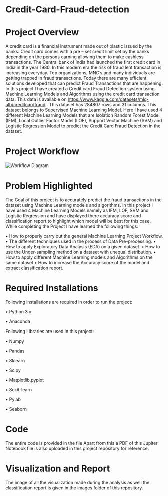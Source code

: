 # Credit-Card-Fraud-detection

# Project Overview

A credit card is a financial instrument made out of plastic issued by the banks. Credit card comes with a pre – set credit limit set by the banks depending on the persons earning allowing them to make cashless transactions. The Central bank of India had launched the first credit card in India in the year 1980.
In this modern era the risk of fraud lent transaction is increasing everyday. Top organizations, MNC’s and many individuals are getting trapped in fraud transactions. Today there are many efficient solutions developed that can predict Fraud Transactions that are happening.
In this project I have created a Credit card Fraud Detection system using Machine Learning Models and Algorithms using the credit card transaction data. This data is available on https://www.kaggle.com/datasets/mlg-ulb/creditcardfraud . This dataset has 284807 rows and 31 columns. This dataset belongs to Supervised Machine Learning Model. Here I have used 4 different Machine Learning Models that are Isolation Random Forest Model (IFM), Local Outlier Factor Model (LOF), Support Vector Machine (SVM) and Logistic Regression Model to predict the Credit Card Fraud Detection in the dataset. 

# Project Workflow
![Workflow Diagram](https://user-images.githubusercontent.com/74102049/206270497-fb258ced-4fb9-43e9-b80a-10cee0c35c4a.jpeg)

# Problem Highlighted
The Goal of this project is to accurately predict the fraud transactions in the dataset using Machine Learning models and algorithms. In this project I have used 4 Machine Learning Models namely as IFM, LOF, SVM and Logistic Regression and have displayed there accuracy score and classification report to highlight which model will be best for this case. 
While completing the Project I have learned the following things:

•	How to properly carry out the general Machine Learning Project Workflow.
•	The different techniques used in the process of Data Pre-processing.
•	How to apply Exploratory Data Analysis (EDA) on a given dataset. 
•	How to use the Under-sampling method on a dataset with unequal distribution. 
•	How to apply different Machine Learning models and Algorithms on the same dataset
•	How to increase the Accuracy score of the model and extract classification report. 


# Required Installations
Following installations are required in order to run the project:

  •	Python 3.x
  
  •	Anaconda
  
  
Following Libraries are used in this project: 

  •	Numpy 
  
  •	Pandas
  
  •	Sklearn
  
  •	Scipy
  
  •	Matplotlib.pyplot
  
  •	Sckit-learn
  
  •	Pylab
  
  •	Seaborn

# Code

The entire code is provided in the file
Apart from this a PDF of this Jupiter Notebook file is also uploaded in this project repository for reference.

# Visualization and Report
The image of all the visualization made during the analysis as well the classification report is given in the images folder of this repository.
